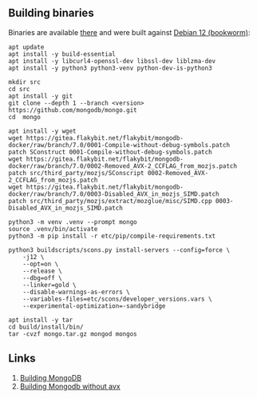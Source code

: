 ## Building binaries

Binaries are available [there](https://dist.flakybit.net/mongodb/) and were built against [Debian 12 (bookworm)](https://hub.docker.com/_/debian):
```
apt update
apt install -y build-essential
apt install -y libcurl4-openssl-dev libssl-dev liblzma-dev
apt install -y python3 python3-venv python-dev-is-python3

mkdir src
cd src
apt install -y git
git clone --depth 1 --branch <version> https://github.com/mongodb/mongo.git
cd  mongo

apt install -y wget
wget https://gitea.flakybit.net/flakybit/mongodb-docker/raw/branch/7.0/0001-Compile-without-debug-symbols.patch
patch SConstruct 0001-Compile-without-debug-symbols.patch
wget https://gitea.flakybit.net/flakybit/mongodb-docker/raw/branch/7.0/0002-Removed_AVX-2_CCFLAG_from_mozjs.patch
patch src/third_party/mozjs/SConscript 0002-Removed_AVX-2_CCFLAG_from_mozjs.patch
wget https://gitea.flakybit.net/flakybit/mongodb-docker/raw/branch/7.0/0003-Disabled_AVX_in_mozjs_SIMD.patch
patch src/third_party/mozjs/extract/mozglue/misc/SIMD.cpp 0003-Disabled_AVX_in_mozjs_SIMD.patch

python3 -m venv .venv --prompt mongo
source .venv/bin/activate
python3 -m pip install -r etc/pip/compile-requirements.txt

python3 buildscripts/scons.py install-servers --config=force \
    -j12 \
    --opt=on \
    --release \
    --dbg=off \
    --linker=gold \
    --disable-warnings-as-errors \
    --variables-files=etc/scons/developer_versions.vars \
    --experimental-optimization=-sandybridge

apt install -y tar
cd build/install/bin/
tar -cvzf mongo.tar.gz mongod mongos
```

## Links

1. [Building MongoDB](https://github.com/mongodb/mongo/blob/master/docs/building.md)
2. [Building Mongodb without avx](https://github.com/GermanAizek/mongodb-without-avx/)
